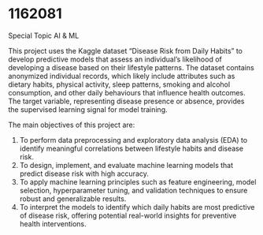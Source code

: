# 1162081

Special Topic AI &amp; ML

This project uses the Kaggle dataset “Disease Risk from Daily Habits” to develop predictive models that assess an individual’s likelihood of developing a disease based on their lifestyle patterns. The dataset contains anonymized individual records, which likely include attributes such as dietary habits, physical activity, sleep patterns, smoking and alcohol consumption, and other daily behaviours that influence health outcomes. The target variable, representing disease presence or absence, provides the supervised learning signal for model training.

The main objectives of this project are:

1. To perform data preprocessing and exploratory data analysis (EDA) to identify meaningful correlations between lifestyle habits and disease risk.
2. To design, implement, and evaluate machine learning models that predict disease risk with high accuracy.
3. To apply machine learning principles such as feature engineering, model selection, hyperparameter tuning, and validation techniques to ensure robust and generalizable results.
4. To interpret the models to identify which daily habits are most predictive of disease risk, offering potential real-world insights for preventive health interventions.
